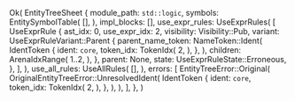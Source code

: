 Ok(
    EntityTreeSheet {
        module_path: `std::logic`,
        symbols: EntitySymbolTable(
            [],
        ),
        impl_blocks: [],
        use_expr_rules: UseExprRules(
            [
                UseExprRule {
                    ast_idx: 0,
                    use_expr_idx: 2,
                    visibility: Visibility::Pub,
                    variant: UseExprRuleVariant::Parent {
                        parent_name_token: NameToken::Ident(
                            IdentToken {
                                ident: `core`,
                                token_idx: TokenIdx(
                                    2,
                                ),
                            },
                        ),
                        children: ArenaIdxRange(
                            1..2,
                        ),
                    },
                    parent: None,
                    state: UseExprRuleState::Erroneous,
                },
            ],
        ),
        use_all_rules: UseAllRules(
            [],
        ),
        errors: [
            EntityTreeError::Original(
                OriginalEntityTreeError::UnresolvedIdent(
                    IdentToken {
                        ident: `core`,
                        token_idx: TokenIdx(
                            2,
                        ),
                    },
                ),
            ),
        ],
    },
)